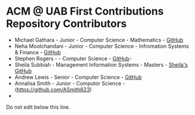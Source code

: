 # ACM @ UAB First Contributions Repository Contributors
<!---
Please add in the format of the following example:
- NAME - YEAR - MAJOR - MINOR - GITHUB LINK
- Michael Gathara - Junior - Computer Science - Mathematics - [GitHub](https://michaelgathara.com/github)

Please notice how the link is formatted. It is in the format of [link text](link url). The link text is what will be displayed on the page, and the link url is the url that the link will take you to.
Also notice how there is a little dash at the beginning
-->
- Michael Gathara - Junior - Computer Science - Mathematics - [GitHub](https://michaelgathara.com/github)
- Neha Moolchandani - Junior - Computer Science - Infromation Systems & Finance - [GitHub](https://github.com/neha-m01)
- Stephen Rogers - - Computer Science - [GitHub](https://github.com/grogersstephen)-
- Sheila Subbiah - Management Information Systems - Masters - [Sheila's GitHub](https://github.com/userGitHub34535)
- Andrew Lewis - Senior - Computer Science - [GitHub](https://github.com/AnLewis78)
- Annalisa Smith - Junior - Computor Science - (https://github.com/ASmith623)
-
Do not edit below this line.
